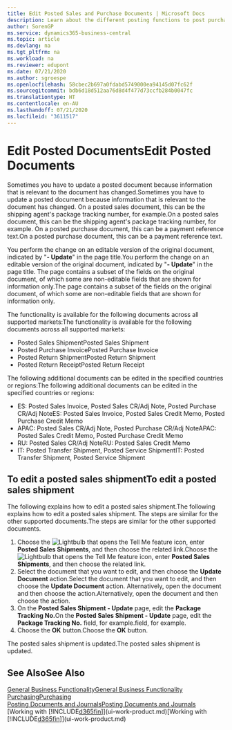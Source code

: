 ```yaml
---
title: Edit Posted Sales and Purchase Documents | Microsoft Docs
description: Learn about the different posting functions to post purchase documents, and how you can update posted documents.
author: SorenGP
ms.service: dynamics365-business-central
ms.topic: article
ms.devlang: na
ms.tgt_pltfrm: na
ms.workload: na
ms.reviewer: edupont
ms.date: 07/21/2020
ms.author: sgroespe
ms.openlocfilehash: 58cbec2b697a0fdabd5749000ea94145d07fc62f
ms.sourcegitcommit: bdb6d18d512aa76d8d4f477d73ccfb284b0047fc
ms.translationtype: HT
ms.contentlocale: en-AU
ms.lasthandoff: 07/21/2020
ms.locfileid: "3611517"
---
```

# <a name="edit-posted-documents"></a><span data-ttu-id="8a7c0-103">Edit Posted Documents</span><span class="sxs-lookup"><span data-stu-id="8a7c0-103">Edit Posted Documents</span></span>

<span data-ttu-id="8a7c0-104">Sometimes you have to update a posted document because information that is relevant to the document has changed.</span><span class="sxs-lookup"><span data-stu-id="8a7c0-104">Sometimes you have to update a posted document because information that is relevant to the document has changed.</span></span> <span data-ttu-id="8a7c0-105">On a posted sales document, this can be the shipping agent's package tracking number, for example.</span><span class="sxs-lookup"><span data-stu-id="8a7c0-105">On a posted sales document, this can be the shipping agent's package tracking number, for example.</span></span> <span data-ttu-id="8a7c0-106">On a posted purchase document, this can be a payment reference text.</span><span class="sxs-lookup"><span data-stu-id="8a7c0-106">On a posted purchase document, this can be a payment reference text.</span></span>

<span data-ttu-id="8a7c0-107">You perform the change on an editable version of the original document, indicated by "**- Update**" in the page title.</span><span class="sxs-lookup"><span data-stu-id="8a7c0-107">You perform the change on an editable version of the original document, indicated by "**- Update**" in the page title.</span></span> <span data-ttu-id="8a7c0-108">The page contains a subset of the fields on the original document, of which some are non-editable fields that are shown for information only.</span><span class="sxs-lookup"><span data-stu-id="8a7c0-108">The page contains a subset of the fields on the original document, of which some are non-editable fields that are shown for information only.</span></span>

<span data-ttu-id="8a7c0-109">The functionality is available for the following documents across all supported markets:</span><span class="sxs-lookup"><span data-stu-id="8a7c0-109">The functionality is available for the following documents across all supported markets:</span></span>

- <span data-ttu-id="8a7c0-110">Posted Sales Shipment</span><span class="sxs-lookup"><span data-stu-id="8a7c0-110">Posted Sales Shipment</span></span>
- <span data-ttu-id="8a7c0-111">Posted Purchase Invoice</span><span class="sxs-lookup"><span data-stu-id="8a7c0-111">Posted Purchase Invoice</span></span>
- <span data-ttu-id="8a7c0-112">Posted Return Shipment</span><span class="sxs-lookup"><span data-stu-id="8a7c0-112">Posted Return Shipment</span></span>
- <span data-ttu-id="8a7c0-113">Posted Return Receipt</span><span class="sxs-lookup"><span data-stu-id="8a7c0-113">Posted Return Receipt</span></span>

<span data-ttu-id="8a7c0-114">The following additional documents can be edited in the specified countries or regions:</span><span class="sxs-lookup"><span data-stu-id="8a7c0-114">The following additional documents can be edited in the specified countries or regions:</span></span>

- <span data-ttu-id="8a7c0-115">ES: Posted Sales Invoice, Posted Sales CR/Adj Note, Posted Purchase CR/Adj Note</span><span class="sxs-lookup"><span data-stu-id="8a7c0-115">ES: Posted Sales Invoice, Posted Sales Credit Memo, Posted Purchase Credit Memo</span></span>
- <span data-ttu-id="8a7c0-116">APAC: Posted Sales CR/Adj Note, Posted Purchase CR/Adj Note</span><span class="sxs-lookup"><span data-stu-id="8a7c0-116">APAC: Posted Sales Credit Memo, Posted Purchase Credit Memo</span></span>
- <span data-ttu-id="8a7c0-117">RU: Posted Sales CR/Adj Note</span><span class="sxs-lookup"><span data-stu-id="8a7c0-117">RU: Posted Sales Credit Memo</span></span>
- <span data-ttu-id="8a7c0-118">IT: Posted Transfer Shipment, Posted Service Shipment</span><span class="sxs-lookup"><span data-stu-id="8a7c0-118">IT: Posted Transfer Shipment, Posted Service Shipment</span></span>

## <a name="to-edit-a-posted-sales-shipment"></a><span data-ttu-id="8a7c0-119">To edit a posted sales shipment</span><span class="sxs-lookup"><span data-stu-id="8a7c0-119">To edit a posted sales shipment</span></span>

<span data-ttu-id="8a7c0-120">The following explains how to edit a posted sales shipment.</span><span class="sxs-lookup"><span data-stu-id="8a7c0-120">The following explains how to edit a posted sales shipment.</span></span> <span data-ttu-id="8a7c0-121">The steps are similar for the other supported documents.</span><span class="sxs-lookup"><span data-stu-id="8a7c0-121">The steps are similar for the other supported documents.</span></span>

1. <span data-ttu-id="8a7c0-122">Choose the ![Lightbulb that opens the Tell Me feature](media/ui-search/search_small.png "Tell me what you want to do") icon, enter **Posted Sales Shipments**, and then choose the related link.</span><span class="sxs-lookup"><span data-stu-id="8a7c0-122">Choose the ![Lightbulb that opens the Tell Me feature](media/ui-search/search_small.png "Tell me what you want to do") icon, enter **Posted Sales Shipments**, and then choose the related link.</span></span>
2. <span data-ttu-id="8a7c0-123">Select the document that you want to edit, and then choose the **Update Document** action.</span><span class="sxs-lookup"><span data-stu-id="8a7c0-123">Select the document that you want to edit, and then choose the **Update Document** action.</span></span> <span data-ttu-id="8a7c0-124">Alternatively, open the document and then choose the action.</span><span class="sxs-lookup"><span data-stu-id="8a7c0-124">Alternatively, open the document and then choose the action.</span></span>
3. <span data-ttu-id="8a7c0-125">On the **Posted Sales Shipment - Update** page, edit the **Package Tracking No.**</span><span class="sxs-lookup"><span data-stu-id="8a7c0-125">On the **Posted Sales Shipment - Update** page, edit the **Package Tracking No.**</span></span> <span data-ttu-id="8a7c0-126">field, for example.</span><span class="sxs-lookup"><span data-stu-id="8a7c0-126">field, for example.</span></span>
4. <span data-ttu-id="8a7c0-127">Choose the **OK** button.</span><span class="sxs-lookup"><span data-stu-id="8a7c0-127">Choose the **OK** button.</span></span>

<span data-ttu-id="8a7c0-128">The posted sales shipment is updated.</span><span class="sxs-lookup"><span data-stu-id="8a7c0-128">The posted sales shipment is updated.</span></span>

## <a name="see-also"></a><span data-ttu-id="8a7c0-129">See Also</span><span class="sxs-lookup"><span data-stu-id="8a7c0-129">See Also</span></span>

[<span data-ttu-id="8a7c0-130">General Business Functionality</span><span class="sxs-lookup"><span data-stu-id="8a7c0-130">General Business Functionality</span></span>](ui-across-business-areas.md)  
[<span data-ttu-id="8a7c0-131">Purchasing</span><span class="sxs-lookup"><span data-stu-id="8a7c0-131">Purchasing</span></span>](purchasing-manage-purchasing.md)  
[<span data-ttu-id="8a7c0-132">Posting Documents and Journals</span><span class="sxs-lookup"><span data-stu-id="8a7c0-132">Posting Documents and Journals</span></span>](ui-post-documents-journals.md)  
<span data-ttu-id="8a7c0-133">[Working with [!INCLUDE[d365fin](includes/d365fin_md.md)]](ui-work-product.md)</span><span class="sxs-lookup"><span data-stu-id="8a7c0-133">[Working with [!INCLUDE[d365fin](includes/d365fin_md.md)]](ui-work-product.md)</span></span>  
